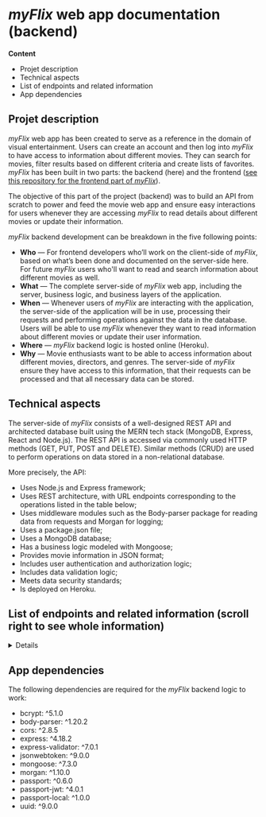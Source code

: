 # *myFlix* web app documentation (backend)

**Content**

- Projet description
- Technical aspects
-  List of endpoints and related information
- App dependencies
 
## Projet description

*myFlix* web app has been created to serve as a reference in the domain of visual entertainment. Users can create an account and then log into *myFlix* to have access to information about different movies. They can search for movies, filter results based on different criteria and create lists of favorites. *myFlix* has been built in two parts: the backend (here) and the frontend ([see this repository for the frontend part of *myFlix*](https://github.com/AlexaCai/myFlix-client)).

The objective of this part of the project (backend) was to build an API from scratch to power and feed the movie web app and ensure easy interactions for users whenever they are accessing *myFlix* to read details about different movies or update their information.

*myFlix* backend development can be breakdown in the five following points:

 - **Who** — For frontend developers who’ll work on the client-side of *myFlix*, based on what’s been done and documented on the server-side here. For future *myFlix* users who'll want to read and search information about different movies as well.
 - **What** — The complete server-side of *myFlix* web app, including the server, business logic, and business layers of the application.
 - **When** — Whenever users of *myFlix* are interacting with the application, the server-side of the application will be in use, processing their requests and performing operations against the data in the database. Users will be able to use *myFlix* whenever they want to read information about different movies or update their user information.
 - **Where** — *myFlix* backend logic is hosted online (Heroku).
 - **Why** — Movie enthusiasts want to be able to access information about different movies, directors, and genres. The server-side of *myFlix* ensure they have access to this information, that their requests can be processed and that all necessary data can be stored.


## Technical aspects


The server-side of *myFlix* consists of a well-designed REST API and architected database built using the MERN tech stack (MongoDB, Express, React and Node.js). The REST API is accessed via commonly used HTTP methods (GET, PUT, POST and DELETE). Similar methods (CRUD) are used to perform operations on data stored in a non-relational database.

More precisely, the API:

-   Uses Node.js and Express framework;
-   Uses REST architecture, with URL endpoints corresponding to the operations listed in the table below;
-   Uses middleware modules such as the Body-parser package for reading data from requests and Morgan for logging;
-   Uses a package.json file;
-   Uses a MongoDB database;
-   Has a business logic modeled with Mongoose;
-   Provides movie information in JSON format;
-   Includes user authentication and authorization logic;
-   Includes data validation logic;
-   Meets data security standards;
-   Is deployed on Heroku.



## List of endpoints and related information (scroll right to see whole information)


<details>  

| Request | URL | Query parameter | HTTP method | Request body data format | Request body data format example  | Response body data format | Response body data format example |
| -------- | -------- | -------- | -------- | -------- | -------- | -------- | -------- | 
|Root directory returning default message|/|None|GET|N.A.|N.A.|Message|'Welcome to your new movie e-friend advisor!'| 
|Return a list of all movies to the user|/movies|None|GET|N.A.|N.A.|JSON object holding data about all the movies	|{"Genre": {"Name": "Science fiction", "Description": "Type of..."}, "Director": {"Name": "Steven Spielberg", "Bio": "US filmmaker...", "Birth": "December 18, 1946", "Death": "NA"}, "_id": "648c92c20fee6d37...", "Title": "Jurassic Park", "Description": "US movie...", "ImageURL": "https://www...", "Featured": "false"}, {(Other movie)} | 
| Return data (title, description, genre, director, image URL) about a single movie by title to the user|/movies/:Title	|:Title|GET|N.A.|N.A.|JSON object holding data about the movie requested|{"Genre": {"Name": "Science fiction", "Description": "Type of..."}, "Director": {"Name": "Steven Spielberg", "Bio": "US filmmaker...", "Birth": "December 18, 1946", "Death": "NA"}, "_id": "648c92c20fee6d37...", "Title": "Jurassic Park", "Description": "US movie...", "ImageURL": "https://www...", "Featured": "false"} |  
|Return data about a genre by name (e.g.: Thriller)|/movies/genre/ :genreName|:genreName|GET|N.A.|N.A.|JSON object holding data about the genre requested|{"Genre": {"Name": "Science fiction", "Description": "Type of..."}, "Director": {"Name": "Steven Spielberg", "Bio": "US filmmaker...", "Birth": "December 18, 1946", "Death": "NA"}, "_id": "648c92c20fee6d37...", "Title": "Jurassic Park", "Description": "US movie...", "ImageURL": "https://www...", "Featured": "false"}| 
|Return data about a director by name|/movies/directors/ :directorName|:directorName|GET|N.A.|N.A.|JSON object holding data about the director requested|{"Genre": {"Name": "Science fiction", "Description": "Type of..."}, "Director": {"Name": "Steven Spielberg", "Bio": "US filmmaker...", "Birth": "December 18, 1946", "Death": "NA"}, "_id": "648c92c20fee6d37...", "Title": "Jurassic Park", "Description": "US movie...", "ImageURL": "https://www...", "Featured": "false"}| 
|Allow to get information on the logged-in user|/users/:Username|:Username |GET|N.A.|N.A.|JSON object holding data about the user|{"Username": "UsertestUPDATED", "Password": "hashed password", "Email": "UsertestUPDATED@gmail.com", "Birthday": "1995-09-08T00:00:00.000Z", "FavoriteMovies": ["648cc4289e8b6d..."], "_id": "648e8630e9d9abf...", "__v": 0}| 
|Allow users to update their user info|/users/:Username|:Username|PUT|JSON object holding data the user wants to update|{"Username": "UsertestUPDATED", "Password": "UsertestUPDATED", "Email": "UsertestUPDATE@gmail.com", "Birthday": "1995-09-08T00:00:00.000Z"}|JSON object holding data about the user's updated account|{"Username": "UsertestUPDATED", "Password": "UsertestUPDATED", "Email": "UsertestUPDATED@gmail.com", "Birthday": "1995-09-08T00:00:00.000Z", "FavoriteMovies": [], "_id": "648e8630e9d9abf...", "__v": 0}| 
|Allow new users to register|/users|None|POST|JSON object holding data about the user who wants to create an account|{"Username": "req.body.Username", "Password": "req.body.Password", "Email": "req.body.Email", "Birthday": "req.body.Birthday"}|JSON object holding data about the user's new account just created|{"Username": "Usertest", "Password": "Usertest", "Email": "Usertest@gmail.com", "Birthday": "1995-09-08T00:00:00.000Z", "FavoriteMovies": [], "_id": "648e8630e9d9abf...", "__v": 0}|
|Allow users to log in|/login|None|POST|JSON object holding data about the user who wants to log in|{"Username": "req.body.Username", "Password": "req.body.Password"}|JSON object holding data about the user's just logged in|{"Username": "Usertest", "Password": "Usertest", "Email": "Usertest@gmail.com", "Birthday": "1995-09-08T00:00:00.000Z", "FavoriteMovies": [], "_id": "648e8630e9d9abf...", "__v": 0}|  
|Allow users to add a movie to their list of favorites|/users/:Username/ movies/:movieID|:Username and :movieID|POST|N.A.|N.A.|JSON object holding data about the user and the new movie added|{"Username": "UsertestUPDATED", "Password": "UsertestUPDATED", "Email": "UsertestUPDATED@gmail.com", "Birthday": "1995-09-08T00:00:00.000Z", "FavoriteMovies": ["648cc4289e8b6d..."], "_id": "648e8630e9d9abf...", "__v": 0}| 
|Allow users to remove a movie from their list of favorites|/users/:Username/ movies/:movieID|:Username and :movieID|DELETE|N.A.|N.A.|JSON object holding data about the user (the movie removed not appearing anymore)|{"Username": "UsertestUPDATED", "Password": "UsertestUPDATED", "Email": "UsertestUPDATED@gmail.com", "Birthday": "1995-09-08T00:00:00.000Z", "FavoriteMovies": [], "_id": "648e8630e9d9abf...", "__v": 0}| 
|Allow existing users to deregister|/users/:Username|:Username|DELETE|N.A.|N.A.|Confirmation message that account has been deleted|"UsertestUPDATED has been deleted."| 

</details>


## App dependencies

The following dependencies are required for the *myFlix* backend logic to work:

- bcrypt: ^5.1.0
- body-parser: ^1.20.2
- cors: ^2.8.5
- express: ^4.18.2
- express-validator: ^7.0.1
- jsonwebtoken: ^9.0.0
- mongoose: ^7.3.0
- morgan: ^1.10.0
- passport: ^0.6.0
- passport-jwt: ^4.0.1
- passport-local: ^1.0.0
- uuid: ^9.0.0
